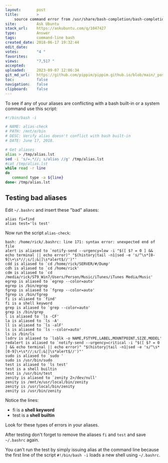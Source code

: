 ```yaml
---
layout:       post
title:        >
    source command error from /usr/share/bash-completion/bash-completion when I open a terminal
site:         Ask Ubuntu
stack_url:    https://askubuntu.com/q/1047427
type:         Answer
tags:         command-line bash
created_date: 2018-06-17 19:32:44
edit_date:    
votes:        "4 "
favorites:    
views:        "7,517 "
accepted:     
uploaded:     2023-09-07 12:06:34
git_md_url:   https://github.com/pippim/pippim.github.io/blob/main/_posts/2018/2018-06-17-source-command-error-from-_usr_share_bash-completion_bash-completion-when-I-open-a-terminal.md
toc:          false
navigation:   false
clipboard:    false
---
```


To see if any of your aliases are conflicting with a bash built-in or a system command use this script:



``` bash
#!/bin/bash -i

# NAME: alias-check
# PATH: /mnt/e/bin
# DESC: Verify alias doesn't conflict with bash built-in
# DATE: June 17, 2018.

# Get aliases
alias > /tmp/alias.lst
sed -i 's/=.*//; s/alias //g' /tmp/alias.lst
#cat /tmp/alias.lst
while read -r line 
do 
   command type -a ${line}
done< /tmp/alias.lst
```

## Testing bad aliases



Edit `~/.bashrc` and insert these "bad" aliases:

``` text
alias fi=find
alias test='ls test'
```

Now run the script `alias-check`:

``` text
bash: /home/rick/.bashrc: line 171: syntax error: unexpected end of file
alert is aliased to `notify-send --urgency=low -i "$([ $? = 0 ] && echo terminal || echo error)" "$(history|tail -n1|sed -e 's/^\s*[0-9]\+\s*//;s/[;&|]\s*alert$//')"'
cdd is aliased to `cd /home/rick/SERVER/#/Dump'
cdh is aliased to `cd /home/rick'
cdm is aliased to `cd /media/rick/ST9_Win7/Users/Person/Music/iTunes/iTunes Media/Music'
egrep is aliased to `egrep --color=auto'
egrep is /bin/egrep
fgrep is aliased to `fgrep --color=auto'
fgrep is /bin/fgrep
fi is aliased to `find'
fi is a shell keyword
grep is aliased to `grep --color=auto'
grep is /bin/grep
l is aliased to `ls -CF'
la is aliased to `ls -A'
ll is aliased to `ls -alF'
ls is aliased to `ls --color=auto'
ls is /bin/ls
lsdrv is aliased to `lsblk -o NAME,FSTYPE,LABEL,MOUNTPOINT,SIZE,MODEL'
redalert is aliased to `notify-send --urgency=critical -i "$([ $? = 0 ] && echo terminal || echo error)" "$(history|tail -n1|sed -e 's/^\s*[0-9]\+\s*//;s/[;&|]\s*alert$//')"'
sudo is aliased to `sudo '
sudo is /usr/bin/sudo
test is aliased to `ls test'
test is a shell builtin
test is /usr/bin/test
zenity is aliased to `zenity 2>/dev/null'
zenity is /mnt/e/usr/local/bin/zenity
zenity is /usr/local/bin/zenity
zenity is /usr/bin/zenity
```


Notice the lines:



- fi is a <strong>shell keyword</strong>
- test is a <strong>shell builtin</strong>

Look for these types of errors in your aliases.

After testing don't forget to remove the aliases `fi` and `test` and save `~/.bashrc` again.

You can't run the test by simply issuing alias at the command line because the first line of the script `#!/bin/bash -i` loads a new shell using `~/.bashrc`.
